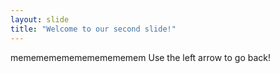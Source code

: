```yaml
---
layout: slide
title: "Welcome to our second slide!"
---
```

memememememememememem
Use the left arrow to go back!
